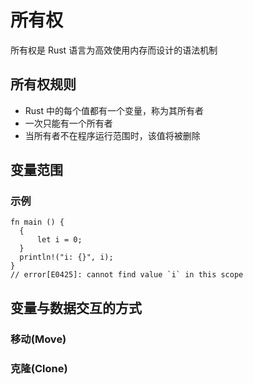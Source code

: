 # 所有权
所有权是 Rust 语言为高效使用内存而设计的语法机制

## 所有权规则
- Rust 中的每个值都有一个变量，称为其所有者
- 一次只能有一个所有者
- 当所有者不在程序运行范围时，该值将被删除


## 变量范围
### 示例
```
fn main () {
  {
      let i = 0;
  }
  println!("i: {}", i);
}
// error[E0425]: cannot find value `i` in this scope
```

## 变量与数据交互的方式
### 移动(Move)
### 克隆(Clone)